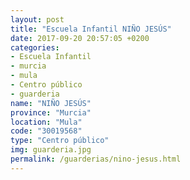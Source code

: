 ```yaml
---
layout: post
title: "Escuela Infantil NIÑO JESÚS"
date: 2017-09-20 20:57:05 +0200
categories:
- Escuela Infantil
- murcia
- mula
- Centro público
- guarderia
name: "NIÑO JESÚS"
province: "Murcia"
location: "Mula"
code: "30019568"
type: "Centro público"
img: guarderia.jpg
permalink: /guarderias/nino-jesus.html
---
```

